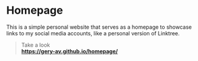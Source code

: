 # Homepage 

This is a simple personal website that serves as a homepage to showcase links to my social media accounts, like a personal version of Linktree.<br>

> Take a look <br>
**https://gery-av.github.io/homepage/**
